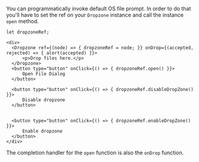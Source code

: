 You can programmatically invoke default OS file prompt. In order to do that you'll have to set the ref on your `Dropzone` instance and call the instance `open` method.

```
let dropzoneRef;

<div>
  <Dropzone ref={(node) => { dropzoneRef = node; }} onDrop={(accepted, rejected) => { alert(accepted) }}>
      <p>Drop files here.</p>
  </Dropzone>
  <button type="button" onClick={() => { dropzoneRef.open() }}>
      Open File Dialog
  </button>
  
  <button type="button" onClick={() => { dropzoneRef.disableDropZone() }}>
      Disable dropzone
  </button>
   
     
  <button type="button" onClick={() => { dropzoneRef.enableDropZone() }}>
      Enable dropzone
  </button>
</div>
```

The completion handler for the `open` function is also the `onDrop` function.
